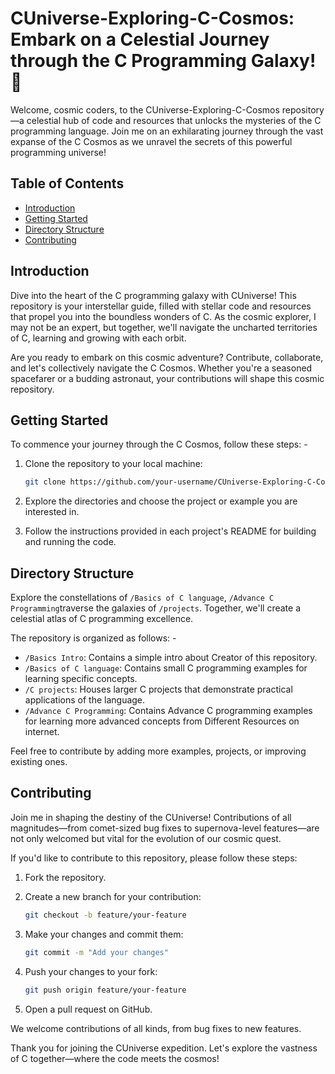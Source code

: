 # CUniverse-Exploring-C-Cosmos: Embark on a Celestial Journey through the C Programming Galaxy! 🚀

Welcome, cosmic coders, to the CUniverse-Exploring-C-Cosmos repository—a celestial hub of code and resources that unlocks the mysteries of the C programming language. Join me on an exhilarating journey through the vast expanse of the C Cosmos as we unravel the secrets of this powerful programming universe!

## Table of Contents
- [Introduction](#introduction)
- [Getting Started](#getting-started)
- [Directory Structure](#directory-structure)
- [Contributing](#contributing)

## Introduction
Dive into the heart of the C programming galaxy with CUniverse! This repository is your interstellar guide, filled with stellar code and resources that propel you into the boundless wonders of C. As the cosmic explorer, I may not be an expert, but together, we'll navigate the uncharted territories of C, learning and growing with each orbit.

Are you ready to embark on this cosmic adventure? Contribute, collaborate, and let's collectively navigate the C Cosmos. Whether you're a seasoned spacefarer or a budding astronaut, your contributions will shape this cosmic repository.

## Getting Started
To commence your journey through the C Cosmos, follow these steps: -

1. Clone the repository to your local machine:

    ```bash
    git clone https://github.com/your-username/CUniverse-Exploring-C-Cosmos.git
    ```

2. Explore the directories and choose the project or example you are interested in.

3. Follow the instructions provided in each project's README for building and running the code.

## Directory Structure
Explore the constellations of `/Basics of C language`, `/Advance C Programming`traverse the galaxies of `/projects`. Together, we'll create a celestial atlas of C programming excellence.

The repository is organized as follows: -

- `/Basics Intro`: Contains a simple intro about Creator of this repository.
- `/Basics of C language`: Contains small C programming examples for learning specific concepts.
- `/C projects`: Houses larger C projects that demonstrate practical applications of the language.
- `/Advance C Programming`: Contains Advance C programming examples for learning more advanced concepts from Different Resources on internet.
<!-- - `/resources`: Additional resources, such as documentation and cheat sheets. -->

Feel free to contribute by adding more examples, projects, or improving existing ones.

## Contributing
Join me in shaping the destiny of the CUniverse! Contributions of all magnitudes—from comet-sized bug fixes to supernova-level features—are not only welcomed but vital for the evolution of our cosmic quest.

If you'd like to contribute to this repository, please follow these steps:

1. Fork the repository.

2. Create a new branch for your contribution:

    ```bash
    git checkout -b feature/your-feature
    ```

3. Make your changes and commit them:

    ```bash
    git commit -m "Add your changes"
    ```

4. Push your changes to your fork:

    ```bash
    git push origin feature/your-feature
    ```

5. Open a pull request on GitHub.

We welcome contributions of all kinds, from bug fixes to new features.

Thank you for joining the CUniverse expedition. Let's explore the vastness of C together—where the code meets the cosmos!
